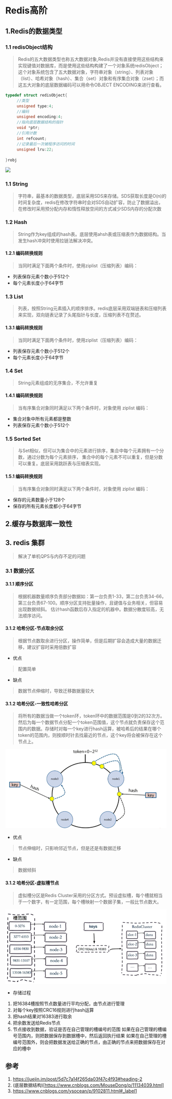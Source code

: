 # Redis高阶

## 1.Redis的数据类型
### 1.1 redisObject结构
> Redis的五大数据类型也称五大数据对象,Redis并没有直接使用这些结构来实现键值对数据库，而是使用这些结构构建了一个对象系统redisObject；这个对象系统包含了五大数据对象，字符串对象（string）、列表对象（list）、哈希对象（hash）、集合（set）对象和有序集合对象（zset）；而这五大对象的底层数据编码可以用命令OBJECT ENCODING来进行查看。
```c
typedef struct redisObject{
     //类型
     unsigned type:4;
     //编码
     unsigned encoding:4;
     //指向底层数据结构的指针
     void *ptr;
     //引用计数
     int refcount;
     //记录最后一次被程序访问的时间
     unsigned lru:22;
 
}robj
```
![](https://img2018.cnblogs.com/blog/1432634/201907/1432634-20190725142541285-2111600312.png)
### 1.1 String
> 字符串，最基本的数据类型，底层采用SDS来存储。SDS获取长度是O(n)的时间复杂度，redis在修改字符串时会对SDS自动扩容，防止了数据溢出，在修改时采用预分配内存和惰性释放空间的方式减少SDS内存的分配次数
### 1.2 Hash
> String作为key组成的hash表。底层使用ahsh表或压缩表作为数据结构。当发生hash冲突时使用拉链法解决冲突。
#### 1.2.1 编码转换规则 
> 当同时满足下面两个条件时，使用ziplist（压缩列表）编码：
* 列表保存元素个数小于512个
* 每个元素长度小于64字节
### 1.3 List
> 列表，按照String元素插入的顺序排序。redis底层采用双端链表和压缩列表来实现，双向链表记录了头尾指针与长度，压缩列表不在赘述。
#### 1.3.1 编码转换规则 
> 当同时满足下面两个条件时，使用ziplist（压缩列表）编码：
* 列表保存元素个数小于512个
* 每个元素长度小于64字节
### 1.4 Set
> String元素组成的无序集合，不允许重复
#### 1.4.1 编码转换规则
> 当有序集合对象同时满足以下两个条件时，对象使用 ziplist 编码：
* 集合对象中所有元素都是整数
* 列表保存元素个数小于512个
### 1.5 Sorted Set
> 与Set相似，但可以为集合中的元素进行排序，集合中每个元素拥有一个分数，通过分数为每个元素排序，
集合中的每个元素不可以重复，但是分数可以重复。底层采用跳跃表与压缩表实现。
#### 1.5.1 编码转换规则
> 当有序集合对象同时满足以下两个条件时，对象使用 ziplist 编码：
* 保存的元素数量小于128个
* 保存的所有元素长度都小于64字节

## 2.缓存与数据库一致性

## 3. redis 集群
> 解决了单机QPS与内存不足的问题
### 3.1 数据分区

#### 3.1.1 顺序分区
> 根据机器数量顺序负责部分数据如：第一台负责1-33，第二台负责34-66，第三台负责67-100。顺序分区支持批量操作，且键值与业务相关，但容易出现数据倾斜。
> 估计hash函数后存入指定的机器中。数据分散度较高，无法顺序访问。
#### 3.1.2 哈希分区-节点取余分区
> 根据节点数取余进行分区，操作简单，但是后期扩容会造成大量的数据迁移，建议扩容时采用倍数扩容

* 优点
> 配置简单
* 缺点
> 数据节点伸缩时，导致迁移数据量较大
#### 3.1.2 哈希分区-一致性哈希分区
> 将所有的数据当做一个token环，token环中的数据范围是0到2的32次方。然后为每一个数据节点分配一个token范围值，这个节点就负责保存这个范围内的数据。存储时对每一个key进行hash运算，被哈希后的结果在哪个token的范围内，则按顺时针去找最近的节点，这个key将会被保存在这个节点上。

![](./images/cluster_hash.png)

* 优点
> 节点伸缩时，只影响邻近节点，但是还是有数据迁移
* 缺点
> 数据倾斜

#### 3.1.2 哈希分区-虚拟槽节点
> 虚拟槽分区是Redis Cluster采用的分区方式。预设虚拟槽，每个槽就相当于一个数字，有一定范围，每个槽映射一个数据子集，一般比节点数大。

![](./images/cluster_slot.png)

* 存储过程
1. 把16384槽按照节点数量进行平均分配，由节点进行管理
2. 对每个key按照CRC16规则进行hash运算
3. 把hash结果对16383进行取余
4. 把余数发送给Redis节点
5. 节点接收到数据，验证是否在自己管理的槽编号的范围
    如果在自己管理的槽编号范围内，则把数据保存到数据槽中，然后返回执行结果
    如果在自己管理的槽编号范围外，则会把数据发送给正确的节点，由正确的节点来把数据保存在对应的槽中
 



## 参考
1. https://juejin.im/post/5d7c7a14f265da03f47c4f93#heading-2
2. (底层数据结构)[https://www.cnblogs.com/MouseDong/p/11134039.html]
3. https://www.cnblogs.com/ysocean/p/9102811.html#_label1